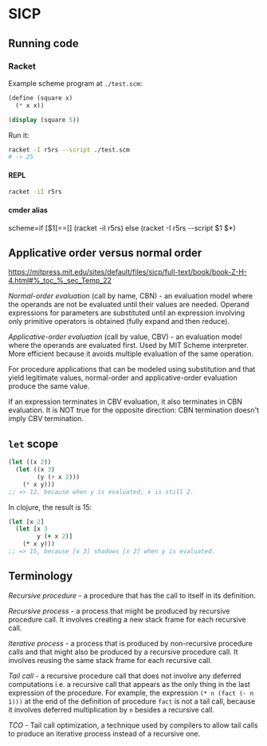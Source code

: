 # SICP

## Running code
### Racket
Example scheme program at `./test.scm`:
```scheme
(define (square x)
  (* x x))

(display (square 5))
```
Run it:
```bash
racket -I r5rs --script ./test.scm
# -> 25
```
#### REPL
```bash
racket -iI r5rs
```
#### cmder alias
scheme=if [$1]==[] (racket -iI r5rs) else (racket -I r5rs --script $1 $*)

## Applicative order versus normal order
https://mitpress.mit.edu/sites/default/files/sicp/full-text/book/book-Z-H-4.html#%_toc_%_sec_Temp_22

_*Normal-order evaluation*_ (call by name, CBN) - an evaluation model where the operands are not be evaluated until their values are needed. Operand expressions for parameters are substituted until an expression involving only primitive operators is obtained (fully expand and then reduce).

_*Applicative-order evaluation*_ (call by value, CBV) - an evaluation model where the operands are evaluated first. Used by MIT Scheme interpreter. More efficient because it avoids multiple evaluation of the same operation.

For procedure applications that can be modeled using substitution and that yield legitimate values, normal-order and applicative-order evaluation produce the same value.

If an expression terminates in CBV evaluation, it also terminates in CBN evaluation. It is NOT true for the opposite direction: CBN termination doesn't imply CBV termination.


## `let` scope
```scheme
(let ((x 2))
  (let ((x 3)
        (y (+ x 2)))
    (* x y)))
;; => 12, because when y is evaluated, x is still 2.
```
In clojure, the result is 15:
```clojure
(let [x 2] 
  (let [x 3
        y (+ x 2)]
    (* x y)))
;; => 15, because [x 3] shadows [x 2] when y is evaluated.
```

## Terminology
*Recursive procedure* - a procedure that has the call to itself in its definition.

*Recursive process* - a process that might be produced by recursive procedure call. It involves creating a new stack frame for each recursive call.

*Iterative process* - a process that is produced by non-recursive procedure calls and that might also be produced by a recursive procedure call. It involves reusing the same stack frame for each recursive call.

*Tail call* - a recursive procedure call that does not involve any deferred computations i.e. a recursive call that appears as the only thing in the last expression of the procedure. For example, the expression `(* n (fact (- n 1)))` at the end of the definition of procedure `fact` is not a tail call, because it involves deferred multiplication by `n` besides a recursive call.

*TCO* - Tail call optimization, a technique used by compilers to allow tail calls to produce an iterative process instead of a recursive one.

